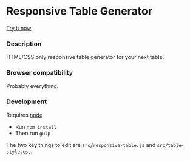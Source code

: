 Responsive Table Generator
==============================

[Try it now](http://russellgoldenberg.github.io/responsive-table-generator)

### Description
HTML/CSS only responsive table generator for your next table.

### Browser compatibility
Probably everything.

### Development
Requires [node](http://nodejs.org)

- Run `npm install`
- Then run `gulp`

The two key things to edit are `src/responsive-table.js` and `src/table-style.css`.
